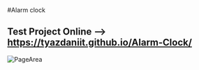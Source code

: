 #Alarm clock

## Test Project Online --> https://tyazdaniit.github.io/Alarm-Clock/


![PageArea](https://user-images.githubusercontent.com/56879548/220962602-8e6b39ce-6b47-4177-a382-72f23012572c.jpg)
